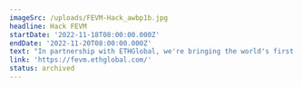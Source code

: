 ```yaml
---
imageSrc: /uploads/FEVM-Hack_awbp1b.jpg
headline: Hack FEVM
startDate: '2022-11-18T08:00:00.000Z'
endDate: '2022-11-20T08:00:00.000Z'
text: "In partnership with ETHGlobal, we're bringing the world's first hackathon on the FEVM, the Ethereum compatible layer of the\_[Filecoin Virtual Machine](https://fvm.filecoin.io/)\_(FVM). Join us to build on the frontier of Web3.\n"
link: 'https://fevm.ethglobal.com/'
status: archived
---
```


